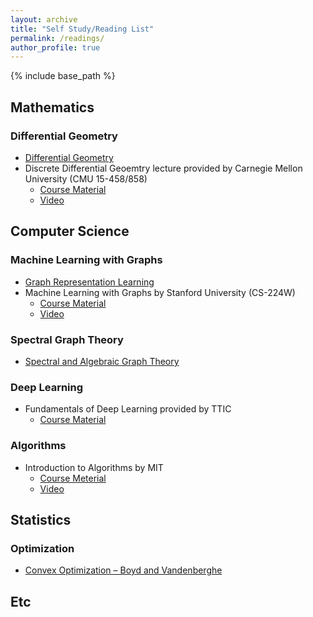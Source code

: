 ```yaml
---
layout: archive
title: "Self Study/Reading List"
permalink: /readings/
author_profile: true
---
```


{% include base_path %}

## Mathematics

### Differential Geometry
* [Differential Geometry](https://people.math.ethz.ch/~salamon/PREPRINTS/diffgeo.pdf)
* Discrete Differential Geoemtry lecture provided by Carnegie Mellon University (CMU 15-458/858)  
  * [Course Material](https://brickisland.net/DDGSpring2022/course-description/)
  * [Video](https://www.youtube.com/playlist?list=PL9_jI1bdZmz0hIrNCMQW1YmZysAiIYSSS)

## Computer Science

### Machine Learning with Graphs 
* [Graph Representation Learning](https://www.cs.mcgill.ca/~wlh/grl_book/)
* Machine Learning with Graphs by Stanford University (CS-224W)
  * [Course Material](https://web.stanford.edu/class/cs224w/)
  * [Video](https://www.youtube.com/playlist?list=PLoROMvodv4rPLKxIpqhjhPgdQy7imNkDn)

### Spectral Graph Theory
* [Spectral and Algebraic Graph Theory](http://cs-www.cs.yale.edu/homes/spielman/sagt/sagt.pdf)

### Deep Learning
* Fundamentals of Deep Learning provided by TTIC
  * [Course Material](https://mcallester.github.io/ttic-31230/FALL2021/)

### Algorithms
* Introduction to Algorithms by MIT
  * [Course Meterial](https://ocw.mit.edu/courses/6-006-introduction-to-algorithms-spring-2020/)
  * [Video](https://www.youtube.com/playlist?list=PLUl4u3cNGP63EdVPNLG3ToM6LaEUuStEY)


## Statistics
### Optimization
* [Convex Optimization – Boyd and Vandenberghe](https://web.stanford.edu/class/ee364a/)


## Etc
